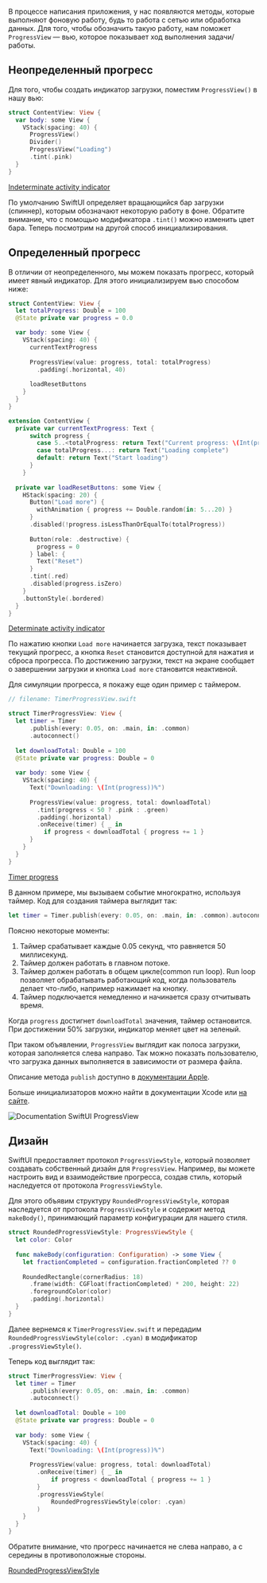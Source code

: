 В процессе написания приложения, у нас появляются методы, которые выполняют фоновую работу, будь то работа с сетью или обработка данных. Для того, чтобы обозначить такую работу, нам поможет `ProgressView` — вью, которое показывает ход выполнения задачи/работы.


## Неопределенный прогресс

Для того, чтобы создать индикатор загрузки, поместим `ProgressView()` в нашу вью:

```swift
struct ContentView: View {
  var body: some View {
    VStack(spacing: 40) {
      ProgressView()
      Divider()
      ProgressView("Loading")
      .tint(.pink)
  }
}
```


[Indeterminate activity indicator](https://cdn.ivanvorobei.by/websites/sparrowcode.io/mastering-progressview-swiftui/indeterminate_activity_indicator.mov)

По умолчанию SwiftUI определяет вращающийся бар загрузки (спиннер), которым обозначают некоторую работу в фоне.
Обратите внимание, что с помощью модификатора `.tint()` можно изменить цвет бара.
Теперь посмотрим на другой способ инициализирования.


## Определенный прогресс

В отличии от неопределенного, мы можем показать прогресс, который имеет явный индикатор.
Для этого инициализируем вью способом ниже:

```swift
struct ContentView: View {
  let totalProgress: Double = 100
  @State private var progress = 0.0

  var body: some View {
    VStack(spacing: 40) {
      currentTextProgress
      
      ProgressView(value: progress, total: totalProgress)
        .padding(.horizontal, 40)
      
      loadResetButtons
    }
  }
}

extension ContentView {
  private var currentTextProgress: Text {
      switch progress {
        case 5..<totalProgress: return Text("Current progress: \(Int(progress))%")
        case totalProgress...: return Text("Loading complete")
        default: return Text("Start loading")
      }
    }
    
  private var loadResetButtons: some View {
    HStack(spacing: 20) {
      Button("Load more") {
        withAnimation { progress += Double.random(in: 5...20) }
      }
      .disabled(!progress.isLessThanOrEqualTo(totalProgress))
      
      Button(role: .destructive) { 
        progress = 0
      } label: { 
        Text("Reset")
      }
      .tint(.red)
      .disabled(progress.isZero)
    }
    .buttonStyle(.bordered)
  }
}
```

[Determinate activity indicator](https://cdn.ivanvorobei.by/websites/sparrowcode.io/mastering-progressview-swiftui/determinate_activity_indicator.mov)


По нажатию кнопки `Load more` начинается загрузка, текст показывает текущий прогресс, а кнопка `Reset` становится доступной для нажатия и сброса прогресса. По достижению загрузки, текст на экране сообщает о завершении загрузки и кнопка `Load more` становится неактивной.

Для симуляции прогресса, я покажу еще один пример с таймером.

```swift
// filename: TimerProgressView.swift

struct TimerProgressView: View {
  let timer = Timer
      .publish(every: 0.05, on: .main, in: .common)
      .autoconnect()
      
  let downloadTotal: Double = 100
  @State private var progress: Double = 0
    
  var body: some View {
    VStack(spacing: 40) {
      Text("Downloading: \(Int(progress))%")
     
      ProgressView(value: progress, total: downloadTotal)
        .tint(progress < 50 ? .pink : .green)
        .padding(.horizontal)
        .onReceive(timer) { _ in
          if progress < downloadTotal { progress += 1 }
      }
    }
  }
}
```

[Timer progress](https://cdn.ivanvorobei.by/websites/sparrowcode.io/mastering-progressview-swiftui/timer_progress.mov)


В данном примере, мы вызываем событие многократно, используя таймер.
Код для создания таймера выглядит так:

```swift
let timer = Timer.publish(every: 0.05, on: .main, in: .common).autoconnect()
```

Поясню некоторые моменты:

1. Таймер срабатывает каждые 0.05 секунд, что равняется 50 миллисекунд.
2. Таймер должен работать в главном потоке.
3. Таймер должен работать в общем цикле(common run loop). Run loop позволяет обрабатывать работающий
код, когда пользователь делает что-либо, например нажимает на кнопку.
4. Таймер подключается немедленно и начинается сразу отчитывать время.

Когда `progress` достигнет `downloadTotal` значения, таймер остановится.
При достижении 50% загрузки, индикатор меняет цвет на зеленый.

При таком объявлении, `ProgressView` выглядит как полоса загрузки, которая заполняется слева направо.
Так можно показать пользователю, что загрузка данных выполняется в зависимости от размера файла.


Описание метода `publish` доступно в [документации Apple](https://developer.apple.com/documentation/foundation/timer/3329589-publish).

Больше инициализаторов можно найти в документации Xcode или [на сайте](https://developer.apple.com/documentation/swiftui/progressview).

![Documentation SwiftUI ProgressView](https://cdn.ivanvorobei.by/websites/sparrowcode.io/mastering-progressview-swiftui/progressview_init.png)


## Дизайн


SwiftUI предоставляет протокол `ProgressViewStyle`, который позволяет создавать собственный дизайн для `ProgressView`.
Например, вы можете настроить вид и взаимодействие прогресса, создав стиль, который наследуется от протокола `ProgressViewStyle`.


Для этого объявим структуру `RoundedProgressViewStyle`, которая наследуется от протокола `ProgressViewStyle` и содержит метод `makeBody()`, принимающий параметр конфигурации для нашего стиля.

```swift
struct RoundedProgressViewStyle: ProgressViewStyle {
  let color: Color
  
  func makeBody(configuration: Configuration) -> some View {
    let fractionCompleted = configuration.fractionCompleted ?? 0
    
    RoundedRectangle(cornerRadius: 18)
      .frame(width: CGFloat(fractionCompleted) * 200, height: 22)
      .foregroundColor(color)
      .padding(.horizontal)
  }
}
```

Далее вернемся к `TimerProgressView.swift` и передадим `RoundedProgressViewStyle(color: .cyan)` в модификатор `.progressViewStyle()`.

Теперь код выглядит так:

```swift
struct TimerProgressView: View {
  let timer = Timer
      .publish(every: 0.05, on: .main, in: .common)
      .autoconnect()
      
  let downloadTotal: Double = 100
  @State private var progress: Double = 0
    
  var body: some View {
    VStack(spacing: 40) {
      Text("Downloading: \(Int(progress))%")
      
      ProgressView(value: progress, total: downloadTotal)
        .onReceive(timer) { _ in
            if progress < downloadTotal { progress += 1 }
        }
        .progressViewStyle(
            RoundedProgressViewStyle(color: .cyan)
        )
    }
  }
}
```

Обратите внимание, что прогресс начинается не слева направо, а с середины в противоположные стороны.

[RoundedProgressViewStyle](mov)
